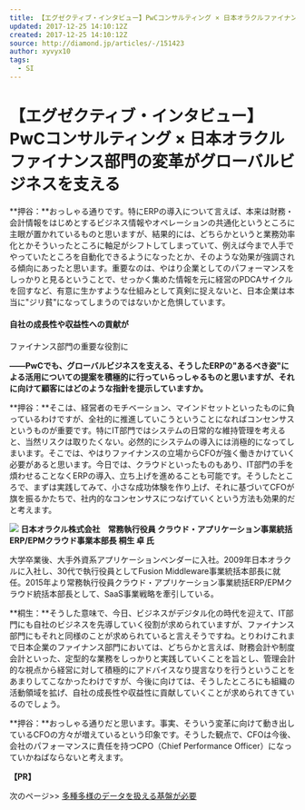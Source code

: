 ```yaml
---
title: 【エグゼクティブ・インタビュー】PwCコンサルティング × 日本オラクルファイナンス部門の変革がグローバルビジネスを支える
updated: 2017-12-25 14:10:12Z
created: 2017-12-25 14:10:12Z
source: http://diamond.jp/articles/-/151423
author: xyvyx10
tags:
  - SI
---
```


#  【エグゼクティブ・インタビュー】PwCコンサルティング × 日本オラクルファイナンス部門の変革がグローバルビジネスを支える

**押谷：**おっしゃる通りです。特にERPの導入について言えば、本来は財務・会計情報をはじめとするビジネス情報やオペレーションの共通化というところに主眼が置かれているものと思いますが、結果的には、どちらかというと業務効率化とかそういったところに軸足がシフトしてしまっていて、例えば今まで人手でやっていたところを自動化できるようになったとか、そのような効果が強調される傾向にあったと思います。重要なのは、やはり企業としてのパフォーマンスをしっかりと見るということで、せっかく集めた情報を元に経営のPDCAサイクルを回すなど、有意に生かすような仕組みとして真剣に捉えないと、日本企業は本当に"ジリ貧"になってしまうのではないかと危惧しています。

#### 自社の成長性や収益性への貢献が

ファイナンス部門の重要な役割に

**――PwCでも、グローバルビジネスを支える、そうしたERPの"あるべき姿"による活用についての提案を積極的に行っていらっしゃるものと思いますが、それに向けて顧客にはどのような指針を提示していますか。**

**押谷：**そこは、経営者のモチベーション、マインドセットといったものに負っているわけですが、全社的に推進していこうということになればコンセンサスというものが重要です。特にIT部門ではシステムの日常的な維持管理を考えると、当然リスクは取りたくない。必然的にシステムの導入には消極的になってしまいます。そこでは、やはりファイナンスの立場からCFOが強く働きかけていく必要があると思います。今日では、クラウドといったものもあり、IT部門の手を煩わせることなくERPの導入、立ち上げを進めることも可能です。そうしたところで、まずは実践してみて、小さな成功体験を作り上げ、それに基づいてCFOが旗を振るかたちで、社内的なコンセンサスにつなげていくという方法も効果的だと考えます。

![](../_resources/d01b39d8988c5ab26eec52cc0df909a5.jpg)
**日本オラクル株式会社　常務執行役員
クラウド・アプリケーション事業統括
ERP/EPMクラウド事業本部長
桐生 卓 氏**

大学卒業後、大手外資系アプリケーションベンダーに入社。2009年日本オラクルに入社し、30代で執行役員としてFusion Middleware事業統括本部長に就任。2015年より常務執行役員クラウド・アプリケーション事業統括ERP/EPMクラウド統括本部長として、SaaS事業戦略を牽引している。

**桐生：**そうした意味で、今日、ビジネスがデジタル化の時代を迎えて、IT部門にも自社のビジネスを先導していく役割が求められていますが、ファイナンス部門にもそれと同様のことが求められていると言えそうですね。とりわけこれまで日本企業のファイナンス部門においては、どちらかと言えば、財務会計や制度会計といった、定型的な業務をしっかりと実践していくことを旨とし、管理会計的な視点から経営に対して積極的にアドバイスなり提言なりを行うということをあまりしてこなかったわけですが、今後に向けては、そうしたところにも組織の活動領域を拡げ、自社の成長性や収益性に貢献していくことが求められてきているのでしょう。

**押谷：**おっしゃる通りだと思います。事実、そういう変革に向けて動き出しているCFOの方々が増えているという印象です。そうした観点で、CFOは今後、会社のパフォーマンスに責任を持つCPO（Chief Performance Officer）になっていかねばならないと考えます。

**【PR】**

次のページ>> [多種多様のデータを扱える基盤が必要](http://diamond.jp/articles/-/151423?page=3)